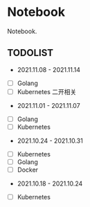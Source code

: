 # Notebook

Notebook.

## TODOLIST

- 2021.11.08 - 2021.11.14
- [ ] Golang
- [ ] Kubernetes 二开相关

- 2021.11.01 - 2021.11.07
- [ ] Golang
- [ ] Kubernetes

- 2021.10.24 - 2021.10.31
- [ ] Kubernetes
- [ ] Golang
- [ ] Docker

- 2021.10.18 - 2021.10.24
- [ ] Kubernetes
